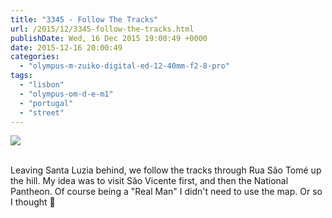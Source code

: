 ```yaml
---
title: "3345 - Follow The Tracks"
url: /2015/12/3345-follow-the-tracks.html
publishDate: Wed, 16 Dec 2015 19:00:49 +0000
date: 2015-12-16 20:00:49
categories: 
  - "olympus-m-zuiko-digital-ed-12-40mm-f2-8-pro"
tags: 
  - "lisbon"
  - "olympus-om-d-e-m1"
  - "portugal"
  - "street"
---
```

<div class="container">
<div class="center"><a target="_blank" href="https://d25zfm9zpd7gm5.cloudfront.net/1200x1200/2015/20150903_123810_lr.jpg"><img class="webfeedsFeaturedVisual" src="https://d25zfm9zpd7gm5.cloudfront.net/0600x0600/2015/20150903_123810_lr.jpg" /></a></div>
</div>
<br />

Leaving Santa Luzia behind, we follow the tracks through Rua São Tomé up the hill. My idea was to visit São Vicente first, and then the National Pantheon. Of course being a "Real Man" I didn't need to use the map. Or so I thought 🙂
